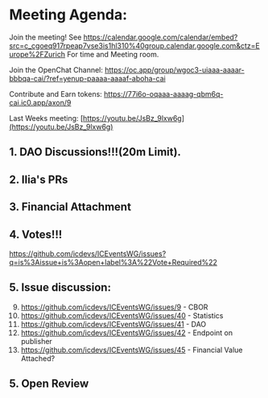 # Meeting Agenda:

Join the meeting! See https://calendar.google.com/calendar/embed?src=c_cgoeq917rpeap7vse3is1hl310%40group.calendar.google.com&ctz=Europe%2FZurich For time and Meeting room.

Join the OpenChat Channel:  https://oc.app/group/wgoc3-uiaaa-aaaar-bbbqa-cai/?ref=yenup-paaaa-aaaaf-aboha-cai

Contribute and Earn tokens:  https://77i6o-oqaaa-aaaag-qbm6q-cai.ic0.app/axon/9

Last Weeks meeting: [https://youtu.be/JsBz_9lxw6g](https://youtu.be/JsBz_9lxw6g)

## 1. DAO Discussions!!!(20m Limit).

## 2. Ilia's PRs

## 3. Financial Attachment

## 4. Votes!!!

https://github.com/icdevs/ICEventsWG/issues?q=is%3Aissue+is%3Aopen+label%3A%22Vote+Required%22

## 5. Issue discussion:

 9. https://github.com/icdevs/ICEventsWG/issues/9 - CBOR
 40. https://github.com/icdevs/ICEventsWG/issues/40 - Statistics
 41. https://github.com/icdevs/ICEventsWG/issues/41 - DAO
 42. https://github.com/icdevs/ICEventsWG/issues/42 - Endpoint on publisher
 45. https://github.com/icdevs/ICEventsWG/issues/45 - Financial Value Attached?

## 5. Open Review
